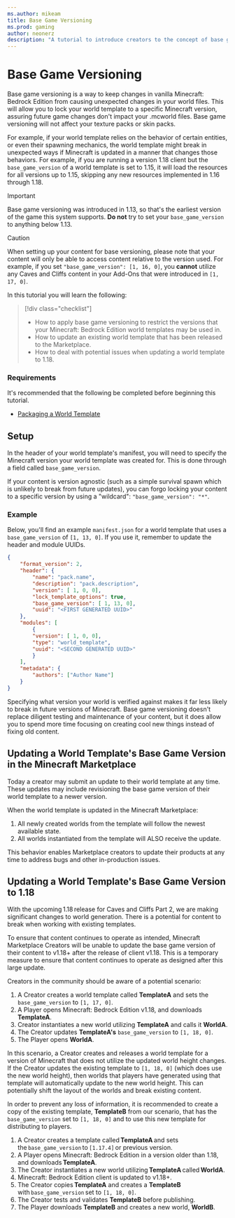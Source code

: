 ```yaml
---
ms.author: mikeam
title: Base Game Versioning
ms.prod: gaming
author: neonerz
description: "A tutorial to introduce creators to the concept of base game versioning"
---
```

# Base Game Versioning

Base game versioning is a way to keep changes in vanilla Minecraft: Bedrock Edition from causing unexpected changes in your world files. This will allow you to lock your world template to a specific Minecraft version, assuring future game changes don't impact your .mcworld files. Base game versioning will not affect your texture packs or skin packs.

For example, if your world template relies on the behavior of certain entities, or even their spawning mechanics, the world template might break in unexpected ways if Minecraft is updated in a manner that changes those behaviors. For example, if you are running a version 1.18 client but the `base_game_version` of a world template is set to 1.15, it will load the resources for all versions up to 1.15, skipping any new resources implemented in 1.16 through 1.18.

> [!IMPORTANT]
> Base game versioning was introduced in 1.13, so that's the earliest version of the game this system supports. **Do not** try to set your `base_game_version` to anything below 1.13.

> [!CAUTION]
> When setting up your content for base versioning, please note that your content will only be able to access content relative to the version used. For example, if you set `"base_game_version": [1, 16, 0]`, you **cannot** utilize any Caves and Cliffs content in your Add-Ons that were introduced in `[1, 17, 0]`.

In this tutorial you will learn the following:

> [!div class="checklist"]
>
> - How to apply base game versioning to restrict the versions that your Minecraft: Bedrock Edition world templates may be used in.
> - How to update an existing world template that has been released to the Marketplace.
> - How to deal with potential issues when updating a world template to 1.18.

### Requirements

It's recommended that the following be completed before beginning this tutorial.

- [Packaging a World Template](PackagingAWorldTemplate.md)

## Setup

In the header of your world template's manifest, you will need to specify the Minecraft version your world template was created for. This is done through a field called `base_game_version`.

If your content is version agnostic (such as a simple survival spawn which is unlikely to break from future updates), you can forgo locking your content to a specific version by using a "wildcard": `"base_game_version": "*"`.

### Example

Below, you'll find an example `manifest.json` for a world template that uses a `base_game_version` of `[1, 13, 0]`. If you use it, remember to update the header and module UUIDs.

```json
{
    "format_version": 2,
    "header": {
        "name": "pack.name",
        "description": "pack.description",
        "version": [ 1, 0, 0],
        "lock_template_options": true,
        "base_game_version": [ 1, 13, 0],
        "uuid": "<FIRST GENERATED UUID>"
    },
    "modules": [
        {
        "version": [ 1, 0, 0],
        "type": "world_template",
        "uuid": "<SECOND GENERATED UUID>"
        }
    ],
    "metadata": {
        "authors": ["Author Name"]
    }
}
```

Specifying what version your world is verified against makes it far less likely to break in future versions of Minecraft. Base game versioning doesn't replace diligent testing and maintenance of your content, but it does allow you to spend more time focusing on creating cool new things instead of fixing old content.

## Updating a World Template's Base Game Version in the Minecraft Marketplace

Today a creator may submit an update to their world template at any time. These updates may include revisioning the base game version of their world template to a newer version.

When the world template is updated in the Minecraft Marketplace:

1. All newly created worlds from the template will follow the newest available state.
1. All worlds instantiated from the template will ALSO receive the update.

This behavior enables Marketplace creators to update their products at any time to address bugs and other in-production issues.

## Updating a World Template's Base Game Version to 1.18

With the upcoming 1.18 release for Caves and Cliffs Part 2, we are making significant changes to world generation. There is a potential for content to break when working with existing templates.

To ensure that content continues to operate as intended, Minecraft Marketplace Creators will be unable to update the base game version of their content to v1.18+ after the release of client v1.18. This is a temporary measure to ensure that content continues to operate as designed after this large update.  

Creators in the community should be aware of a potential scenario:

1. A Creator creates a world template called **TemplateA** and sets the `base_game_version` to `[1, 17, 0]`.
1. A Player opens Minecraft: Bedrock Edition v1.18, and downloads **TemplateA**.
1. Creator instantiates a new world utilizing **TemplateA** and calls it **WorldA**.
1. The Creator updates **TemplateA's** `base_game_version` to `[1, 18, 0]`.
1. The Player opens **WorldA**.

In this scenario, a Creator creates and releases a world template for a version of Minecraft that does not utilize the updated world height changes. If the Creator updates the existing template to `[1, 18, 0]` (which does use the new world height), then worlds that players have generated using that template will automatically update to the new world height. This can potentially shift the layout of the worlds and break existing content.

In order to prevent any loss of information, it is recommended to create a copy of the existing template, **TemplateB** from our scenario, that has the `base_game_version` set to `[1, 18, 0]` and to use this new template for distributing to players.

1. A Creator creates a template called **TemplateA** and sets the `base_game_version` to `[1.17.4]` or previous version.
1. A Player opens Minecraft: Bedrock Edition in a version older than 1.18, and downloads **TemplateA**.
1. The Creator instantiates a new world utilizing **TemplateA** called **WorldA**.
1. Minecraft: Bedrock Edition client is updated to v1.18+.
1. The Creator copies **TemplateA** and creates a **TemplateB** with `base_game_version` set to `[1, 18, 0]`.
1. The Creator tests and validates **TemplateB** before publishing.
1. The Player downloads **TemplateB** and creates a new world, **WorldB**.
